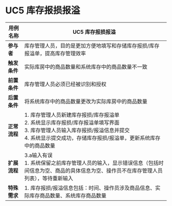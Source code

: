 # UC5 库存报损报溢

| **用例名称** | UC5 库存报损报溢                                             |
| ------------ | ------------------------------------------------------------ |
| **参与者**   | 库存管理人员，目的是更加方便地填写和存储库存报损/库存报溢单，提高库存管理效率 |
| **触发条件** | 实际库房中的商品数量和系统库存中的商品数量不一致             |
| **前置条件** | 库存管理人员必须已经被识别和授权                             |
| **后置条件** | 将系统库存中的商品数量更改为实际库房中的商品数量             |
| **正常流程** | 1. 库存管理人员新建库存报损/库存报溢单<br>2. 系统显示库存报损/库存报溢单填写界面<br/>3. 库存管理人员输入库存报损/报溢信息并提交<br/>4. 系统显示提交成功，存储库存报损/报溢单，更新系统库存中的商品数量 |
| **扩展流程** | 3.a输入有误<br/>     1. 系统保留之前库存管理人员的输入，显示错误信息（包括时间信息为空、商品的具体信息为空、操作员不在库存管理人员列表），等待重新输入 |
| **特殊需求** | 1. 库存报损/报溢信息包括：时间、操作员涉及商品信息、实际库存商品数量、系统库存商品数量 |